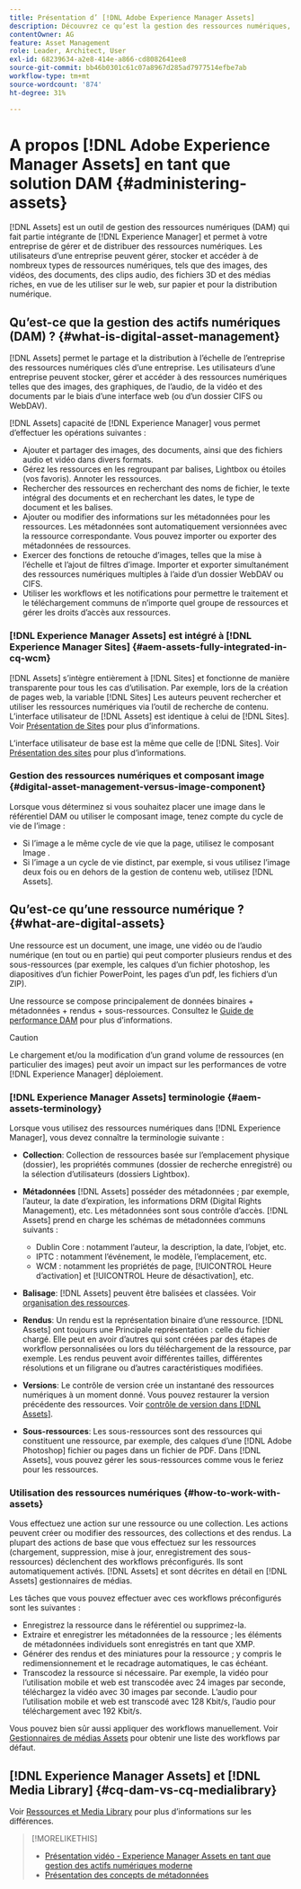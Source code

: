 ```yaml
---
title: Présentation d’ [!DNL Adobe Experience Manager Assets]
description: Découvrez ce qu’est la gestion des ressources numériques, ses cas d’utilisation et [!DNL Adobe Experience Manager Asset] offre.
contentOwner: AG
feature: Asset Management
role: Leader, Architect, User
exl-id: 68239634-a2e8-414e-a866-cd8082641ee8
source-git-commit: bb46b0301c61c07a8967d285ad7977514efbe7ab
workflow-type: tm+mt
source-wordcount: '874'
ht-degree: 31%

---
```


# A propos [!DNL Adobe Experience Manager Assets] en tant que solution DAM {#administering-assets}

[!DNL Assets] est un outil de gestion des ressources numériques (DAM) qui fait partie intégrante de [!DNL Experience Manager] et permet à votre entreprise de gérer et de distribuer des ressources numériques. Les utilisateurs d’une entreprise peuvent gérer, stocker et accéder à de nombreux types de ressources numériques, tels que des images, des vidéos, des documents, des clips audio, des fichiers 3D et des médias riches, en vue de les utiliser sur le web, sur papier et pour la distribution numérique.

## Qu’est-ce que la gestion des actifs numériques (DAM) ? {#what-is-digital-asset-management}

[!DNL Assets] permet le partage et la distribution à l’échelle de l’entreprise des ressources numériques clés d’une entreprise. Les utilisateurs d’une entreprise peuvent stocker, gérer et accéder à des ressources numériques telles que des images, des graphiques, de l’audio, de la vidéo et des documents par le biais d’une interface web (ou d’un dossier CIFS ou WebDAV).

[!DNL Assets] capacité de [!DNL Experience Manager] vous permet d’effectuer les opérations suivantes :

* Ajouter et partager des images, des documents, ainsi que des fichiers audio et vidéo dans divers formats.
* Gérez les ressources en les regroupant par balises, Lightbox ou étoiles (vos favoris). Annoter les ressources.
* Rechercher des ressources en recherchant des noms de fichier, le texte intégral des documents et en recherchant les dates, le type de document et les balises.
* Ajouter ou modifier des informations sur les métadonnées pour les ressources. Les métadonnées sont automatiquement versionnées avec la ressource correspondante. Vous pouvez importer ou exporter des métadonnées de ressources.
* Exercer des fonctions de retouche d’images, telles que la mise à l’échelle et l’ajout de filtres d’image. Importer et exporter simultanément des ressources numériques multiples à l’aide d’un dossier WebDAV ou CIFS.
* Utiliser les workflows et les notifications pour permettre le traitement et le téléchargement communs de n’importe quel groupe de ressources et gérer les droits d’accès aux ressources.

### [!DNL Experience Manager Assets] est intégré à [!DNL Experience Manager Sites] {#aem-assets-fully-integrated-in-cq-wcm}

[!DNL Assets] s’intègre entièrement à [!DNL Sites] et fonctionne de manière transparente pour tous les cas d’utilisation. Par exemple, lors de la création de pages web, la variable [!DNL Sites] Les auteurs peuvent rechercher et utiliser les ressources numériques via l’outil de recherche de contenu. L’interface utilisateur de [!DNL Assets] est identique à celui de [!DNL Sites]. Voir [Présentation de Sites](/help/sites-authoring/page-authoring.md) pour plus d’informations.

L’interface utilisateur de base est la même que celle de [!DNL Sites]. Voir [Présentation des sites](/help/sites-authoring/page-authoring.md) pour plus d’informations.

### Gestion des ressources numériques et composant image {#digital-asset-management-versus-image-component}

Lorsque vous déterminez si vous souhaitez placer une image dans le référentiel DAM ou utiliser le composant image, tenez compte du cycle de vie de l’image :

* Si l’image a le même cycle de vie que la page, utilisez le composant Image .
* Si l’image a un cycle de vie distinct, par exemple, si vous utilisez l’image deux fois ou en dehors de la gestion de contenu web, utilisez [!DNL Assets].

## Qu’est-ce qu’une ressource numérique ? {#what-are-digital-assets}

Une ressource est un document, une image, une vidéo ou de l’audio numérique (en tout ou en partie) qui peut comporter plusieurs rendus et des sous-ressources (par exemple, les calques d’un fichier photoshop, les diapositives d’un fichier PowerPoint, les pages d’un pdf, les fichiers d’un ZIP).

Une ressource se compose principalement de données binaires + métadonnées + rendus + sous-ressources. Consultez le [Guide de performance DAM](/help/sites-deploying/assets-performance-sizing.md) pour plus d’informations.

>[!CAUTION]
>
>Le chargement et/ou la modification d’un grand volume de ressources (en particulier des images) peut avoir un impact sur les performances de votre [!DNL Experience Manager] déploiement.

### [!DNL Experience Manager Assets] terminologie {#aem-assets-terminology}

Lorsque vous utilisez des ressources numériques dans [!DNL Experience Manager], vous devez connaître la terminologie suivante :

* **Collection**: Collection de ressources basée sur l’emplacement physique (dossier), les propriétés communes (dossier de recherche enregistré) ou la sélection d’utilisateurs (dossiers Lightbox).

* **Métadonnées** [!DNL Assets] posséder des métadonnées ; par exemple, l’auteur, la date d’expiration, les informations DRM (Digital Rights Management), etc. Les métadonnées sont sous contrôle d’accès. [!DNL Assets] prend en charge les schémas de métadonnées communs suivants :

   * Dublin Core : notamment l’auteur, la description, la date, l’objet, etc.
   * IPTC : notamment l’événement, le modèle, l’emplacement, etc.
   * WCM : notamment les propriétés de page, [!UICONTROL Heure d’activation] et [!UICONTROL Heure de désactivation], etc.

* **Balisage**: [!DNL Assets] peuvent être balisées et classées. Voir [organisation des ressources](/help/assets/organize-assets.md).

* **Rendus**: Un rendu est la représentation binaire d’une ressource. [!DNL Assets] ont toujours une Principale représentation : celle du fichier chargé. Elle peut en avoir d’autres qui sont créées par des étapes de workflow personnalisées ou lors du téléchargement de la ressource, par exemple. Les rendus peuvent avoir différentes tailles, différentes résolutions et un filigrane ou d’autres caractéristiques modifiées.

* **Versions**: Le contrôle de version crée un instantané des ressources numériques à un moment donné. Vous pouvez restaurer la version précédente des ressources. Voir [contrôle de version dans [!DNL Assets]](manage-assets.md#asset-versioning).

* **Sous-ressources**: Les sous-ressources sont des ressources qui constituent une ressource, par exemple, des calques d’une [!DNL Adobe Photoshop] fichier ou pages dans un fichier de PDF. Dans [!DNL Assets], vous pouvez gérer les sous-ressources comme vous le feriez pour les ressources.

### Utilisation des ressources numériques {#how-to-work-with-assets}

Vous effectuez une action sur une ressource ou une collection. Les actions peuvent créer ou modifier des ressources, des collections et des rendus. La plupart des actions de base que vous effectuez sur les ressources (chargement, suppression, mise à jour, enregistrement des sous-ressources) déclenchent des workflows préconfigurés. Ils sont automatiquement activés. [!DNL Assets] et sont décrites en détail en [!DNL Assets] gestionnaires de médias.

Les tâches que vous pouvez effectuer avec ces workflows préconfigurés sont les suivantes :

* Enregistrez la ressource dans le référentiel ou supprimez-la.
* Extraire et enregistrer les métadonnées de la ressource ; les éléments de métadonnées individuels sont enregistrés en tant que XMP.
* Générer des rendus et des miniatures pour la ressource ; y compris le redimensionnement et le recadrage automatiques, le cas échéant.
* Transcodez la ressource si nécessaire. Par exemple, la vidéo pour l’utilisation mobile et web est transcodée avec 24 images par seconde, téléchargez la vidéo avec 30 images par seconde. L’audio pour l’utilisation mobile et web est transcodé avec 128 Kbit/s, l’audio pour téléchargement avec 192 Kbit/s.

Vous pouvez bien sûr aussi appliquer des workflows manuellement. Voir [Gestionnaires de médias Assets](media-handlers.md) pour obtenir une liste des workflows par défaut.

## [!DNL Experience Manager Assets] et [!DNL Media Library] {#cq-dam-vs-cq-medialibrary}

Voir [Ressources et Media Library](medialibrary.md) pour plus d’informations sur les différences.

>[!MORELIKETHIS]
>
>* [Présentation vidéo - Experience Manager Assets en tant que gestion des actifs numériques moderne](https://www.youtube.com/watch?v=PBwQqZgC-yo)
>* [Présentation des concepts de métadonnées](/help/assets/metadata-concepts.md)

